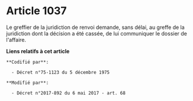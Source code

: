 # Article 1037

Le greffier de la juridiction de renvoi demande, sans délai, au greffe de la juridiction dont la décision a été cassée, de
lui communiquer le dossier de l'affaire.

**Liens relatifs à cet article**

	**Codifié par**:

	  - Décret n°75-1123 du 5 décembre 1975

	**Modifié par**:

	  - Décret n°2017-892 du 6 mai 2017 - art. 68
